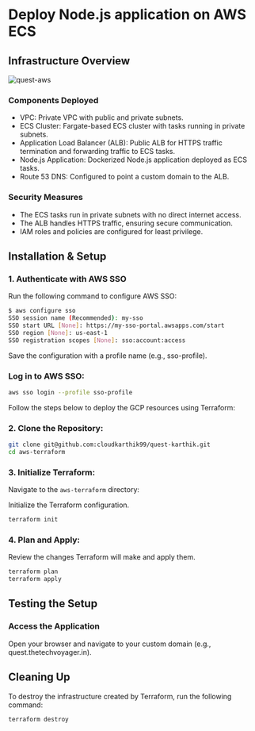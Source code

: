 # Deploy Node.js application on AWS ECS

## Infrastructure Overview
![quest-aws](https://github.com/user-attachments/assets/1aadbe59-6926-42bc-8f16-c6d017387f4a)


### Components Deployed
  - VPC: Private VPC with public and private subnets.
  - ECS Cluster: Fargate-based ECS cluster with tasks running in private subnets.
  - Application Load Balancer (ALB): Public ALB for HTTPS traffic termination and forwarding traffic to ECS tasks.
  - Node.js Application: Dockerized Node.js application deployed as ECS tasks.
  - Route 53 DNS: Configured to point a custom domain to the ALB.

### Security Measures
  - The ECS tasks run in private subnets with no direct internet access.
  - The ALB handles HTTPS traffic, ensuring secure communication.
  - IAM roles and policies are configured for least privilege.

## Installation & Setup

### 1. Authenticate with AWS SSO

Run the following command to configure AWS SSO:
```sh
$ aws configure sso
SSO session name (Recommended): my-sso
SSO start URL [None]: https://my-sso-portal.awsapps.com/start
SSO region [None]: us-east-1
SSO registration scopes [None]: sso:account:access
```
Save the configuration with a profile name (e.g., sso-profile).

### Log in to AWS SSO:
```sh
aws sso login --profile sso-profile
```
Follow the steps below to deploy the GCP resources using Terraform:

### 2. Clone the Repository:

```sh
git clone git@github.com:cloudkarthik99/quest-karthik.git
cd aws-terraform
```
### 3. Initialize Terraform:
Navigate to the `aws-terraform` directory:

Initialize the Terraform configuration.

```sh
terraform init
```
### 4. Plan and Apply:
Review the changes Terraform will make and apply them.

```sh
terraform plan
terraform apply
```
## Testing the Setup
### Access the Application

Open your browser and navigate to your custom domain (e.g., quest.thetechvoyager.in).
## Cleaning Up
To destroy the infrastructure created by Terraform, run the following command:

```sh
terraform destroy
```
